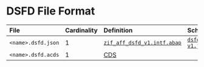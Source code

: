 # DSFD File Format

File | Cardinality | Definition | Schema | Example
:--- | :--- | :--- | :--- | :---
`<name>.dsfd.json` | 1 | [`zif_aff_dsfd_v1.intf.abap`](./type/zif_aff_dsfd_v1.intf.abap) | [`dsfd-v1.json`](./dsfd-v1.json) | [`zdsfd_example.dsfd.json`](./examples/zdsfd_example.dsfd.json)
`<name>.dsfd.acds` | 1 | [CDS](https://help.sap.com/doc/abapdocu_cp_index_htm/CLOUD/en-US/index.htm?file=abencds.htm) | | [`zdsfd_example.dsfd.acds`](./examples/zdsfd_example.dsfd.acds)
